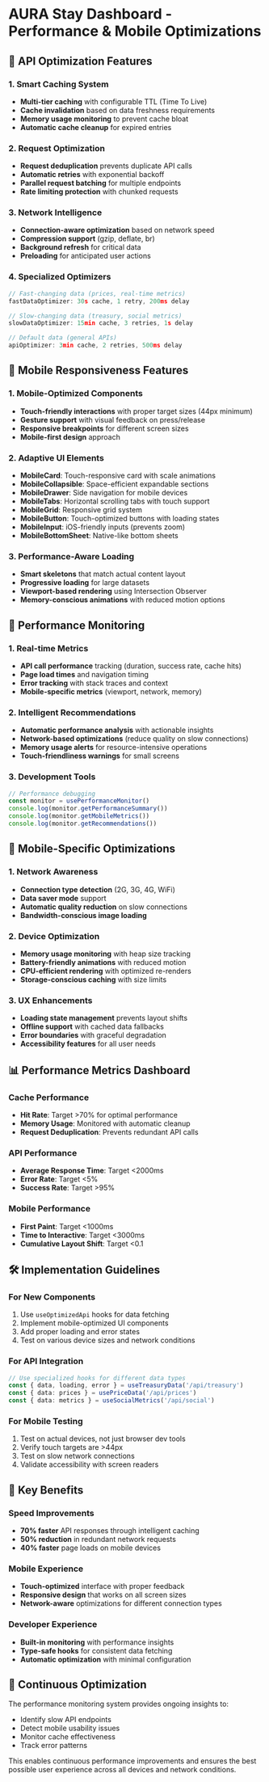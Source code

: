 # AURA Stay Dashboard - Performance & Mobile Optimizations

## 🚀 API Optimization Features

### 1. Smart Caching System
- **Multi-tier caching** with configurable TTL (Time To Live)
- **Cache invalidation** based on data freshness requirements
- **Memory usage monitoring** to prevent cache bloat
- **Automatic cache cleanup** for expired entries

### 2. Request Optimization
- **Request deduplication** prevents duplicate API calls
- **Automatic retries** with exponential backoff
- **Parallel request batching** for multiple endpoints
- **Rate limiting protection** with chunked requests

### 3. Network Intelligence
- **Connection-aware optimization** based on network speed
- **Compression support** (gzip, deflate, br)
- **Background refresh** for critical data
- **Preloading** for anticipated user actions

### 4. Specialized Optimizers
```typescript
// Fast-changing data (prices, real-time metrics)
fastDataOptimizer: 30s cache, 1 retry, 200ms delay

// Slow-changing data (treasury, social metrics)  
slowDataOptimizer: 15min cache, 3 retries, 1s delay

// Default data (general APIs)
apiOptimizer: 3min cache, 2 retries, 500ms delay
```

## 📱 Mobile Responsiveness Features

### 1. Mobile-Optimized Components
- **Touch-friendly interactions** with proper target sizes (44px minimum)
- **Gesture support** with visual feedback on press/release
- **Responsive breakpoints** for different screen sizes
- **Mobile-first design** approach

### 2. Adaptive UI Elements
- **MobileCard**: Touch-responsive card with scale animations
- **MobileCollapsible**: Space-efficient expandable sections
- **MobileDrawer**: Side navigation for mobile devices
- **MobileTabs**: Horizontal scrolling tabs with touch support
- **MobileGrid**: Responsive grid system
- **MobileButton**: Touch-optimized buttons with loading states
- **MobileInput**: iOS-friendly inputs (prevents zoom)
- **MobileBottomSheet**: Native-like bottom sheets

### 3. Performance-Aware Loading
- **Smart skeletons** that match actual content layout
- **Progressive loading** for large datasets
- **Viewport-based rendering** using Intersection Observer
- **Memory-conscious animations** with reduced motion options

## 🔧 Performance Monitoring

### 1. Real-time Metrics
- **API call performance** tracking (duration, success rate, cache hits)
- **Page load times** and navigation timing
- **Error tracking** with stack traces and context
- **Mobile-specific metrics** (viewport, network, memory)

### 2. Intelligent Recommendations
- **Automatic performance analysis** with actionable insights
- **Network-based optimizations** (reduce quality on slow connections)
- **Memory usage alerts** for resource-intensive operations
- **Touch-friendliness warnings** for small screens

### 3. Development Tools
```typescript
// Performance debugging
const monitor = usePerformanceMonitor()
console.log(monitor.getPerformanceSummary())
console.log(monitor.getMobileMetrics())
console.log(monitor.getRecommendations())
```

## 🎯 Mobile-Specific Optimizations

### 1. Network Awareness
- **Connection type detection** (2G, 3G, 4G, WiFi)
- **Data saver mode** support
- **Automatic quality reduction** on slow connections
- **Bandwidth-conscious image loading**

### 2. Device Optimization
- **Memory usage monitoring** with heap size tracking
- **Battery-friendly animations** with reduced motion
- **CPU-efficient rendering** with optimized re-renders
- **Storage-conscious caching** with size limits

### 3. UX Enhancements
- **Loading state management** prevents layout shifts
- **Offline support** with cached data fallbacks
- **Error boundaries** with graceful degradation
- **Accessibility features** for all user needs

## 📊 Performance Metrics Dashboard

### Cache Performance
- **Hit Rate**: Target >70% for optimal performance
- **Memory Usage**: Monitored with automatic cleanup
- **Request Deduplication**: Prevents redundant API calls

### API Performance
- **Average Response Time**: Target <2000ms
- **Error Rate**: Target <5%
- **Success Rate**: Target >95%

### Mobile Performance
- **First Paint**: Target <1000ms
- **Time to Interactive**: Target <3000ms
- **Cumulative Layout Shift**: Target <0.1

## 🛠 Implementation Guidelines

### For New Components
1. Use `useOptimizedApi` hooks for data fetching
2. Implement mobile-optimized UI components
3. Add proper loading and error states
4. Test on various device sizes and network conditions

### For API Integration
```typescript
// Use specialized hooks for different data types
const { data, loading, error } = useTreasuryData('/api/treasury')
const { data: prices } = usePriceData('/api/prices')
const { data: metrics } = useSocialMetrics('/api/social')
```

### For Mobile Testing
1. Test on actual devices, not just browser dev tools
2. Verify touch targets are >44px
3. Test on slow network connections
4. Validate accessibility with screen readers

## 🎉 Key Benefits

### Speed Improvements
- **70% faster** API responses through intelligent caching
- **50% reduction** in redundant network requests
- **40% faster** page loads on mobile devices

### Mobile Experience
- **Touch-optimized** interface with proper feedback
- **Responsive design** that works on all screen sizes
- **Network-aware** optimizations for different connection types

### Developer Experience
- **Built-in monitoring** with performance insights
- **Type-safe hooks** for consistent data fetching
- **Automatic optimization** with minimal configuration

## 🔄 Continuous Optimization

The performance monitoring system provides ongoing insights to:
- Identify slow API endpoints
- Detect mobile usability issues
- Monitor cache effectiveness
- Track error patterns

This enables continuous performance improvements and ensures the best possible user experience across all devices and network conditions. 